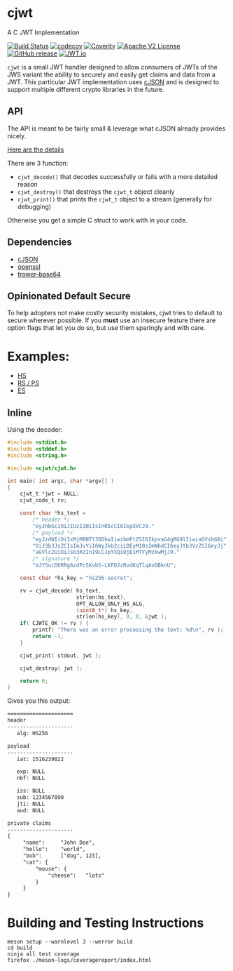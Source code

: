 <!--
SPDX-FileCopyrightText: 2017-2021 Comcast Cable Communications Management, LLC
SPDX-License-Identifier: Apache-2.0
-->
# cjwt

A C JWT Implementation

[![Build Status](https://github.com/xmidt-org/cjwt/workflows/CI/badge.svg)](https://github.com/xmidt-org/cjwt/actions)
[![codecov](https://codecov.io/github/xmidt-org/cjwt/graph/badge.svg?token=DUB8zMsJtB)](https://codecov.io/github/xmidt-org/cjwt)
[![Coverity](https://img.shields.io/coverity/scan/23236.svg)](https://scan.coverity.com/projects/xmidt-org-cjwt)
[![Apache V2 License](http://img.shields.io/badge/license-Apache%20V2-blue.svg)](https://github.com/xmidt-org/cjwt/blob/main/LICENSES/Apache-2.0.txt)
[![GitHub release](https://img.shields.io/github/release/xmidt-org/cjwt.svg)](CHANGELOG.md)
[![JWT.io](http://jwt.io/img/badge.svg)](https://jwt.io/)

`cjwt` is a small JWT handler designed to allow consumers of JWTs of the JWS variant
the ability to securely and easily get claims and data from a JWT.  This particular
JWT implementation uses [cJSON](https://github.com/DaveGamble/cJSON) and is designed
to support multiple different crypto libraries in the future.

## API

The API is meant to be fairly small & leverage what cJSON already provides nicely.

[Here are the details](https://github.com/xmidt-org/cjwt/blob/main/src/cjwt.h)

There are 3 function:

 - `cjwt_decode()` that decodes successfully or fails with a more detailed reason
 - `cjwt_destroy()` that destroys the `cjwt_t` object cleanly
 - `cjwt_print()` that prints the `cjwt_t` object to a stream (generally for debugging)

Otherwise you get a simple C struct to work with in your code.

## Dependencies

- [cJSON](https://github.com/DaveGamble/cJSON)
- [openssl](https://github.com/openssl/openssl)
- [trower-base64](https://github.com/xmidt-org/trower-base64)


## Opinionated Default Secure

To help adopters not make costly security mistakes, cjwt tries to default to
secure wherever possible.  If you **must** use an insecure feature there are
option flags that let you do so, but use them sparingly and with care.


# Examples:

- [HS](https://github.com/xmidt-org/cjwt/blob/main/examples/basic/hs_example.c)
- [RS / PS](https://github.com/xmidt-org/cjwt/blob/main/examples/basic/rs_example.c)
- [ES](https://github.com/xmidt-org/cjwt/blob/main/examples/basic/es_example.c)

## Inline

Using the decoder:

```c
#include <stdint.h>
#include <stddef.h>
#include <string.h>

#include <cjwt/cjwt.h>

int main( int argc, char *argv[] )
{
    cjwt_t *jwt = NULL;
    cjwt_code_t rv;

    const char *hs_text = 
        /* header */
        "eyJhbGciOiJIUzI1NiIsInR5cCI6IkpXVCJ9."
        /* payload */
        "eyJzdWIiOiIxMjM0NTY3ODkwIiwibmFtZSI6IkpvaG4gRG9lIiwiaGVsbG8i"
        "OiJ3b3JsZCIsImJvYiI6WyJkb2ciLDEyM10sImNhdCI6eyJtb3VzZSI6eyJj"
        "aGVlc2UiOiJsb3RzIn19LCJpYXQiOjE1MTYyMzkwMjJ9."
        /* signature */
        "mJYSucD6RRg6zdPcSKvb5-LKFDJzRvdKqTlqAvDBknU";

    const char *hs_key = "hs256-secret";

    rv = cjwt_decode( hs_text,
                      strlen(hs_text),
                      OPT_ALLOW_ONLY_HS_ALG,
                      (uint8_t*) hs_key,
                      strlen(hs_key), 0, 0, &jwt );
    if( CJWTE_OK != rv ) {
        printf( "There was an error processing the text: %d\n", rv );
        return -1;
    }

    cjwt_print( stdout, jwt );

    cjwt_destroy( jwt );

    return 0;
}
```

Gives you this output:

```txt
=====================
header
---------------------
   alg: HS256

payload
---------------------
   iat: 1516239022

   exp: NULL
   nbf: NULL

   iss: NULL
   sub: 1234567890
   jti: NULL
   aud: NULL

private claims
---------------------
{
     "name":     "John Doe",
     "hello":    "world",
     "bob":      ["dog", 123],
     "cat": {
         "mouse": {
             "cheese":   "lots"
         }
     }
}
```

# Building and Testing Instructions

```
meson setup --warnlevel 3 --werror build
cd build
ninja all test coverage
firefox ./meson-logs/coveragereport/index.html
```
